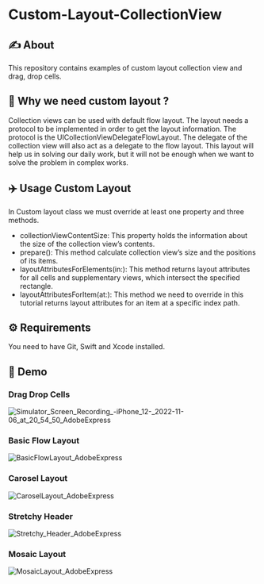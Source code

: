 # Custom-Layout-CollectionView

## ✍️ About
This repository contains examples of custom layout collection view and drag, drop cells.

## 🤔 Why we need custom layout ?
 Collection views can be used with default flow layout. The layout needs a protocol to be implemented in order to get the layout information. 
 The protocol is the UICollectionViewDelegateFlowLayout. The delegate of the collection view will also act as a delegate to the flow layout.
 This layout will help us in solving our daily work, but it will not be enough when we want to solve the problem in complex works.
 
 ## ✈️ Usage Custom Layout
  In Custom layout class we must override at least one property and three methods.
  - collectionViewContentSize: This property holds the information about the size of the collection view’s contents.
  - prepare(): This method calculate collection view’s size and the positions of its items.
  - layoutAttributesForElements(in:): This method returns layout attributes for all cells and supplementary views, which intersect the specified rectangle.
  - layoutAttributesForItem(at:): This method we need to override in this tutorial returns layout attributes for an item at a specific index path.
 
 ## ⚙️ Requirements
  You need to have Git, Swift and Xcode installed.
  
 ## 🎥 Demo
  
  ### Drag Drop Cells


![Simulator_Screen_Recording_-_iPhone_12_-_2022-11-06_at_20_54_50_AdobeExpress](https://user-images.githubusercontent.com/106486885/200188321-f1efd0dd-cc3c-48c3-bf70-298f9b5675fd.gif)

 ### Basic Flow Layout
![BasicFlowLayout_AdobeExpress](https://user-images.githubusercontent.com/106486885/199509312-8b06c9ff-e8c1-413a-9d07-4a7539f366e4.gif)
  ### Carosel Layout
![CaroselLayout_AdobeExpress](https://user-images.githubusercontent.com/106486885/199509813-d171193f-9381-4c66-8570-639ded76d9ef.gif)
  ### Stretchy Header 
![Stretchy_Header_AdobeExpress](https://user-images.githubusercontent.com/106486885/199510214-c48b3e72-cbbe-4961-8037-fbbeac13fd24.gif)
  ### Mosaic Layout
![MosaicLayout_AdobeExpress](https://user-images.githubusercontent.com/106486885/199507767-38608009-4ea9-459f-9f23-b9af81eac3c0.gif)




